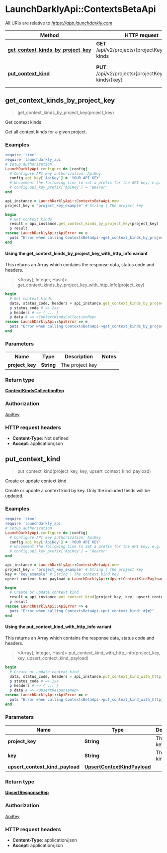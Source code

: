 # LaunchDarklyApi::ContextsBetaApi

All URIs are relative to *https://app.launchdarkly.com*

| Method | HTTP request | Description |
| ------ | ------------ | ----------- |
| [**get_context_kinds_by_project_key**](ContextsBetaApi.md#get_context_kinds_by_project_key) | **GET** /api/v2/projects/{projectKey}/context-kinds | Get context kinds |
| [**put_context_kind**](ContextsBetaApi.md#put_context_kind) | **PUT** /api/v2/projects/{projectKey}/context-kinds/{key} | Create or update context kind |


## get_context_kinds_by_project_key

> <ContextKindsCollectionRep> get_context_kinds_by_project_key(project_key)

Get context kinds

Get all context kinds for a given project.

### Examples

```ruby
require 'time'
require 'launchdarkly_api'
# setup authorization
LaunchDarklyApi.configure do |config|
  # Configure API key authorization: ApiKey
  config.api_key['ApiKey'] = 'YOUR API KEY'
  # Uncomment the following line to set a prefix for the API key, e.g. 'Bearer' (defaults to nil)
  # config.api_key_prefix['ApiKey'] = 'Bearer'
end

api_instance = LaunchDarklyApi::ContextsBetaApi.new
project_key = 'project_key_example' # String | The project key

begin
  # Get context kinds
  result = api_instance.get_context_kinds_by_project_key(project_key)
  p result
rescue LaunchDarklyApi::ApiError => e
  puts "Error when calling ContextsBetaApi->get_context_kinds_by_project_key: #{e}"
end
```

#### Using the get_context_kinds_by_project_key_with_http_info variant

This returns an Array which contains the response data, status code and headers.

> <Array(<ContextKindsCollectionRep>, Integer, Hash)> get_context_kinds_by_project_key_with_http_info(project_key)

```ruby
begin
  # Get context kinds
  data, status_code, headers = api_instance.get_context_kinds_by_project_key_with_http_info(project_key)
  p status_code # => 2xx
  p headers # => { ... }
  p data # => <ContextKindsCollectionRep>
rescue LaunchDarklyApi::ApiError => e
  puts "Error when calling ContextsBetaApi->get_context_kinds_by_project_key_with_http_info: #{e}"
end
```

### Parameters

| Name | Type | Description | Notes |
| ---- | ---- | ----------- | ----- |
| **project_key** | **String** | The project key |  |

### Return type

[**ContextKindsCollectionRep**](ContextKindsCollectionRep.md)

### Authorization

[ApiKey](../README.md#ApiKey)

### HTTP request headers

- **Content-Type**: Not defined
- **Accept**: application/json


## put_context_kind

> <UpsertResponseRep> put_context_kind(project_key, key, upsert_context_kind_payload)

Create or update context kind

Create or update a context kind by key. Only the included fields will be updated.

### Examples

```ruby
require 'time'
require 'launchdarkly_api'
# setup authorization
LaunchDarklyApi.configure do |config|
  # Configure API key authorization: ApiKey
  config.api_key['ApiKey'] = 'YOUR API KEY'
  # Uncomment the following line to set a prefix for the API key, e.g. 'Bearer' (defaults to nil)
  # config.api_key_prefix['ApiKey'] = 'Bearer'
end

api_instance = LaunchDarklyApi::ContextsBetaApi.new
project_key = 'project_key_example' # String | The project key
key = 'key_example' # String | The context kind key
upsert_context_kind_payload = LaunchDarklyApi::UpsertContextKindPayload.new({name: 'organization'}) # UpsertContextKindPayload | 

begin
  # Create or update context kind
  result = api_instance.put_context_kind(project_key, key, upsert_context_kind_payload)
  p result
rescue LaunchDarklyApi::ApiError => e
  puts "Error when calling ContextsBetaApi->put_context_kind: #{e}"
end
```

#### Using the put_context_kind_with_http_info variant

This returns an Array which contains the response data, status code and headers.

> <Array(<UpsertResponseRep>, Integer, Hash)> put_context_kind_with_http_info(project_key, key, upsert_context_kind_payload)

```ruby
begin
  # Create or update context kind
  data, status_code, headers = api_instance.put_context_kind_with_http_info(project_key, key, upsert_context_kind_payload)
  p status_code # => 2xx
  p headers # => { ... }
  p data # => <UpsertResponseRep>
rescue LaunchDarklyApi::ApiError => e
  puts "Error when calling ContextsBetaApi->put_context_kind_with_http_info: #{e}"
end
```

### Parameters

| Name | Type | Description | Notes |
| ---- | ---- | ----------- | ----- |
| **project_key** | **String** | The project key |  |
| **key** | **String** | The context kind key |  |
| **upsert_context_kind_payload** | [**UpsertContextKindPayload**](UpsertContextKindPayload.md) |  |  |

### Return type

[**UpsertResponseRep**](UpsertResponseRep.md)

### Authorization

[ApiKey](../README.md#ApiKey)

### HTTP request headers

- **Content-Type**: application/json
- **Accept**: application/json


